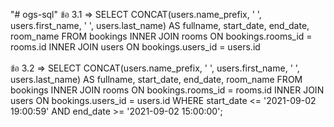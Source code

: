 "# ogs-sql" 
ข้อ 3.1 => SELECT CONCAT(users.name_prefix, ' ', users.first_name, ' ', users.last_name) AS fullname,  start_date, end_date, room_name FROM bookings INNER JOIN rooms ON bookings.rooms_id = rooms.id INNER JOIN users ON bookings.users_id = users.id
<br>
<br>
ข้อ 3.2 => SELECT CONCAT(users.name_prefix, ' ', users.first_name, ' ', users.last_name) AS fullname,  start_date, end_date, room_name FROM bookings INNER JOIN rooms ON bookings.rooms_id = rooms.id INNER JOIN users ON bookings.users_id = users.id WHERE start_date <= '2021-09-02 19:00:59'  AND end_date >= '2021-09-02 15:00:00';
